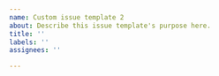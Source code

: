```yaml
---
name: Custom issue template 2
about: Describe this issue template's purpose here.
title: ''
labels: ''
assignees: ''

---
```



